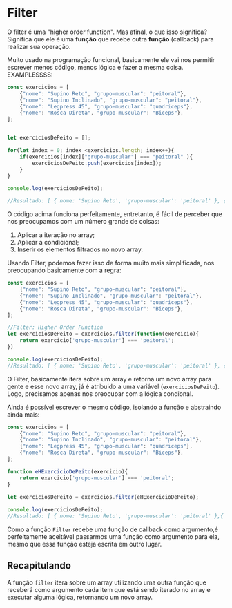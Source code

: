 # Filter
O filter é uma "higher order function". Mas afinal, o que isso significa?
Significa que ele é uma __função__ que recebe outra __função__ (callback) para realizar sua operação.

Muito usado na programação funcional, basicamente ele vai nos permitir escrever menos código, menos lógica e fazer a mesma coisa. EXAMPLESSSS:

```javascript
const exercicios = [
    {"nome": "Supino Reto", "grupo-muscular": "peitoral"},
    {"nome": "Supino Inclinado", "grupo-muscular": "peitoral"},
    {"nome": "Legpress 45", "grupo-muscular": "quadriceps"},
    {"nome": "Rosca Direta", "grupo-muscular": "Biceps"},
];


let exerciciosDePeito = [];

for(let index = 0; index <exercicios.length; index++){
    if(exercicios[index]["grupo-muscular"] === "peitoral" ){
        exerciciosDePeito.push(exercicios[index]);
    }
}

console.log(exerciciosDePeito);

//Resultado: [ { nome: 'Supino Reto', 'grupo-muscular': 'peitoral' }, { nome: 'Supino Inclinado', 'grupo-muscular': 'peitoral' } ]
```

O código acima funciona perfeitamente, entretanto, é fácil de perceber que nos preocupamos com um número grande de coisas:

1. Aplicar a iteração no array;
1. Aplicar a condicional;
1. Inserir os elementos filtrados no novo array.
  
Usando Filter, podemos fazer isso de forma muito mais simplificada, nos preocupando basicamente com a regra:

```javascript
const exercicios = [
    {"nome": "Supino Reto", "grupo-muscular": "peitoral"},
    {"nome": "Supino Inclinado", "grupo-muscular": "peitoral"},
    {"nome": "Legpress 45", "grupo-muscular": "quadriceps"},
    {"nome": "Rosca Direta", "grupo-muscular": "Biceps"},
];

//Filter: Higher Order Function
let exerciciosDePeito = exercicios.filter(function(exercicio){
    return exercicio['grupo-muscular'] === 'peitoral';
})

console.log(exerciciosDePeito);
//Resultado: [ { nome: 'Supino Reto', 'grupo-muscular': 'peitoral' }, { nome: 'Supino Inclinado', 'grupo-muscular': 'peitoral' } ]
```

O Filter, basicamente itera sobre um array e retorna um novo array para gente e esse novo array, já é atribuido a uma variável (`exerciciosDePeito`). Logo, precisamos apenas nos preocupar com a lógica condional.

Ainda é possível escrever o mesmo código, isolando a função e abstraindo ainda mais:

```javascript
const exercicios = [
    {"nome": "Supino Reto", "grupo-muscular": "peitoral"},
    {"nome": "Supino Inclinado", "grupo-muscular": "peitoral"},
    {"nome": "Legpress 45", "grupo-muscular": "quadriceps"},
    {"nome": "Rosca Direta", "grupo-muscular": "Biceps"},
];

function eHExercicioDePeito(exercicio){
    return exercicio['grupo-muscular'] === 'peitoral';
}

let exerciciosDePeito = exercicios.filter(eHExercicioDePeito);
    
console.log(exerciciosDePeito);
//Resultado: [ { nome: 'Supino Reto', 'grupo-muscular': 'peitoral' },{ nome: 'Supino Inclinado', 'grupo-muscular': 'peitoral' } ]
```

Como a função `Filter` recebe uma função de callback como argumento,é perfeitamente aceitável passarmos uma função como argumento para ela, mesmo que essa função esteja escrita em outro lugar.

## Recapitulando

A função `filter` itera sobre um array utilizando uma outra função que receberá como argumento cada item que está sendo iterado no array e executar alguma lógica, retornando um novo array.
